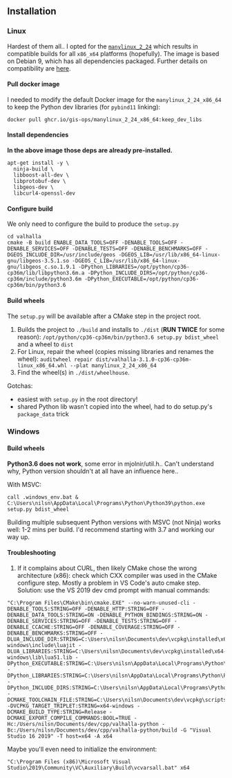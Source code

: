## Installation

### Linux

Hardest of them all.. I opted for the [`manylinux_2_24`](https://www.python.org/dev/peps/pep-0600/) which results in compatible builds for all `x86_x64` platforms (hopefully). The image is based on Debian 9, which has all dependencies packaged. Further details on compatibility are [here](https://github.com/pypa/manylinux#manylinux).

#### Pull docker image

I needed to modify the default Docker image for the `manylinux_2_24_x86_64` to keep the Python dev libraries (for `pybind11` linking):

`docker pull ghcr.io/gis-ops/manylinux_2_24_x86_64:keep_dev_libs`

#### Install dependencies

**In the above image those deps are already pre-installed.**

```
apt-get install -y \
  ninja-build \
  libboost-all-dev \
  libprotobuf-dev \
  libgeos-dev \
  libcurl4-openssl-dev
```

#### Configure build

We only need to configure the build to produce the `setup.py`

```
cd valhalla
cmake -B build ENABLE_DATA_TOOLS=OFF -DENABLE_TOOLS=OFF -DENABLE_SERVICES=OFF -DENABLE_TESTS=OFF -DENABLE_BENCHMARKS=OFF -DGEOS_INCLUDE_DIR=/usr/include/geos -DGEOS_LIB=/usr/lib/x86_64-linux-gnu/libgeos-3.5.1.so -DGEOS_C_LIB=/usr/lib/x86_64-linux-gnu/libgeos_c.so.1.9.1 -DPython_LIBRARIES=/opt/python/cp36-cp36m/lib/libpython3.6m.a -DPython_INCLUDE_DIRS=/opt/python/cp36-cp36m/include/python3.6m -DPython_EXECUTABLE=/opt/python/cp36-cp36m/bin/python3.6
```

#### Build wheels

The `setup.py` will be available after a CMake step in the project root.

1. Builds the project to `./build` and installs to `./dist` (**RUN TWICE** for some reason): `/opt/python/cp36-cp36m/bin/python3.6 setup.py bdist_wheel` and a wheel to `dist`
2. For Linux, repair the wheel (copies missing libraries and renames the wheel): `auditwheel repair dist/valhalla-3.1.0-cp36-cp36m-linux_x86_64.whl --plat manylinux_2_24_x86_64`
3. Find the wheel(s) in `./dist/wheelhouse`.

Gotchas:
- easiest with `setup.py` in the root directory!
- shared Python lib wasn't copied into the wheel, had to do setup.py's `package_data` trick

### Windows

#### Build wheels

**Python3.6 does not work**, some error in mjolnir/util.h.. Can't understand why, Python version shouldn't at all have an influence here..

With MSVC:

```
call .windows_env.bat & C:\Users\nilsn\AppData\Local\Programs\Python\Python39\python.exe setup.py bdist_wheel
```

Building multiple subsequent Python versions with MSVC (not Ninja) works well: 1-2 mins per build. I'd recommend starting with 3.7 and working our way up.

#### Troubleshooting

1. If it complains about CURL, then likely CMake chose the wrong architecture (x86): check which CXX compiler was used in the CMake configure step. Mostly a problem in VS Code's auto cmake step. Solution: use the VS 2019 dev cmd prompt with manual commands:

```
"C:\Program Files\CMake\bin\cmake.EXE" --no-warn-unused-cli -DENABLE_TOOLS:STRING=OFF -DENABLE_HTTP:STRING=OFF -DENABLE_DATA_TOOLS:STRING=ON -DENABLE_PYTHON_BINDINGS:STRING=ON -DENABLE_SERVICES:STRING=OFF -DENABLE_TESTS:STRING=OFF -DENABLE_CCACHE:STRING=OFF -DENABLE_COVERAGE:STRING=OFF -DENABLE_BENCHMARKS:STRING=OFF -DLUA_INCLUDE_DIR:STRING=C:\Users\nilsn\Documents\dev\vcpkg\installed\x64-windows\include\luajit -DLUA_LIBRARIES:STRING=C:\Users\nilsn\Documents\dev\vcpkg\installed\x64-windows\lib\lua51.lib -DPython_EXECUTABLE:STRING=C:\Users\nilsn\AppData\Local\Programs\Python\Python39\python.exe -DPython_LIBRARIES:STRING=C:\Users\nilsn\AppData\Local\Programs\Python\Python39\libs\python39.lib -DPython_INCLUDE_DIRS:STRING=C:\Users\nilsn\AppData\Local\Programs\Python\Python39\include -DCMAKE_TOOLCHAIN_FILE:STRING=C:\Users\nilsn\Documents\dev\vcpkg\scripts\buildsystems\vcpkg.cmake -DVCPKG_TARGET_TRIPLET:STRING=x64-windows -DCMAKE_BUILD_TYPE:STRING=Release -DCMAKE_EXPORT_COMPILE_COMMANDS:BOOL=TRUE -Hc:/Users/nilsn/Documents/dev/cpp/valhalla-python -Bc:/Users/nilsn/Documents/dev/cpp/valhalla-python/build -G "Visual Studio 16 2019" -T host=x64 -A x64
```

Maybe you'll even need to initialize the environment:

```
"C:\Program Files (x86)\Microsoft Visual Studio\2019\Community\VC\Auxiliary\Build\vcvarsall.bat" x64
```